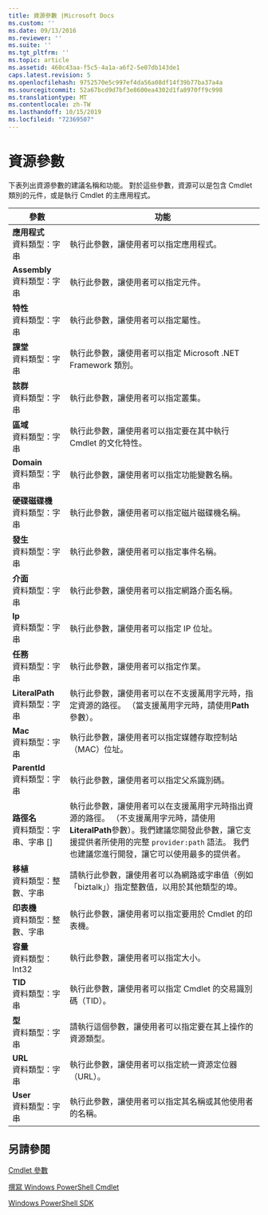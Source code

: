 ```yaml
---
title: 資源參數 |Microsoft Docs
ms.custom: ''
ms.date: 09/13/2016
ms.reviewer: ''
ms.suite: ''
ms.tgt_pltfrm: ''
ms.topic: article
ms.assetid: 460c43aa-f5c5-4a1a-a6f2-5e07db143de1
caps.latest.revision: 5
ms.openlocfilehash: 9752570e5c997ef4da56a08df14f39b77ba37a4a
ms.sourcegitcommit: 52a67bcd9d7bf3e8600ea4302d1fa8970ff9c998
ms.translationtype: MT
ms.contentlocale: zh-TW
ms.lasthandoff: 10/15/2019
ms.locfileid: "72369507"
---
```

# <a name="resource-parameters"></a>資源參數

下表列出資源參數的建議名稱和功能。 對於這些參數，資源可以是包含 Cmdlet 類別的元件，或是執行 Cmdlet 的主應用程式。

|參數|功能|
|---|---|
|**應用程式**<br>資料類型：字串|執行此參數，讓使用者可以指定應用程式。|
|**Assembly**<br>資料類型：字串|執行此參數，讓使用者可以指定元件。|
|**特性**<br>資料類型：字串|執行此參數，讓使用者可以指定屬性。|
|**課堂**<br>資料類型：字串|執行此參數，讓使用者可以指定 Microsoft .NET Framework 類別。|
|**該群**<br>資料類型：字串|執行此參數，讓使用者可以指定叢集。|
|**區域**<br>資料類型：字串|執行此參數，讓使用者可以指定要在其中執行 Cmdlet 的文化特性。|
|**Domain**<br>資料類型：字串|執行此參數，讓使用者可以指定功能變數名稱。|
|**硬碟磁碟機**<br>資料類型：字串|執行此參數，讓使用者可以指定磁片磁碟機名稱。|
|**發生**<br>資料類型：字串|執行此參數，讓使用者可以指定事件名稱。|
|**介面**<br>資料類型：字串|執行此參數，讓使用者可以指定網路介面名稱。|
|**Ip**<br>資料類型：字串|執行此參數，讓使用者可以指定 IP 位址。|
|**任務**<br>資料類型：字串|執行此參數，讓使用者可以指定作業。|
|**LiteralPath**<br>資料類型：字串|執行此參數，讓使用者可以在不支援萬用字元時，指定資源的路徑。 （當支援萬用字元時，請使用**Path**參數）。|
|**Mac**<br>資料類型：字串|執行此參數，讓使用者可以指定媒體存取控制站（MAC）位址。|
|**ParentId**<br>資料類型：字串|執行此參數，讓使用者可以指定父系識別碼。|
|**路徑名**<br>資料類型：字串、字串 []|執行此參數，讓使用者可以在支援萬用字元時指出資源的路徑。 （不支援萬用字元時，請使用**LiteralPath**參數）。我們建議您開發此參數，讓它支援提供者所使用的完整 `provider:path` 語法。 我們也建議您進行開發，讓它可以使用最多的提供者。|
|**移植**<br>資料類型：整數、字串|請執行此參數，讓使用者可以為網路或字串值（例如「biztalk」）指定整數值，以用於其他類型的埠。|
|**印表機**<br>資料類型：整數、字串|執行此參數，讓使用者可以指定要用於 Cmdlet 的印表機。|
|**容量**<br>資料類型： Int32|執行此參數，讓使用者可以指定大小。|
|**TID**<br>資料類型：字串|執行此參數，讓使用者可以指定 Cmdlet 的交易識別碼（TID）。|
|**型**<br>資料類型：字串|請執行這個參數，讓使用者可以指定要在其上操作的資源類型。|
|**URL**<br>資料類型：字串|執行此參數，讓使用者可以指定統一資源定位器（URL）。|
|**User**<br>資料類型：字串|執行此參數，讓使用者可以指定其名稱或其他使用者的名稱。|

## <a name="see-also"></a>另請參閱

[Cmdlet 參數](./cmdlet-parameters.md)

[撰寫 Windows PowerShell Cmdlet](./writing-a-windows-powershell-cmdlet.md)

[Windows PowerShell SDK](../windows-powershell-reference.md)
